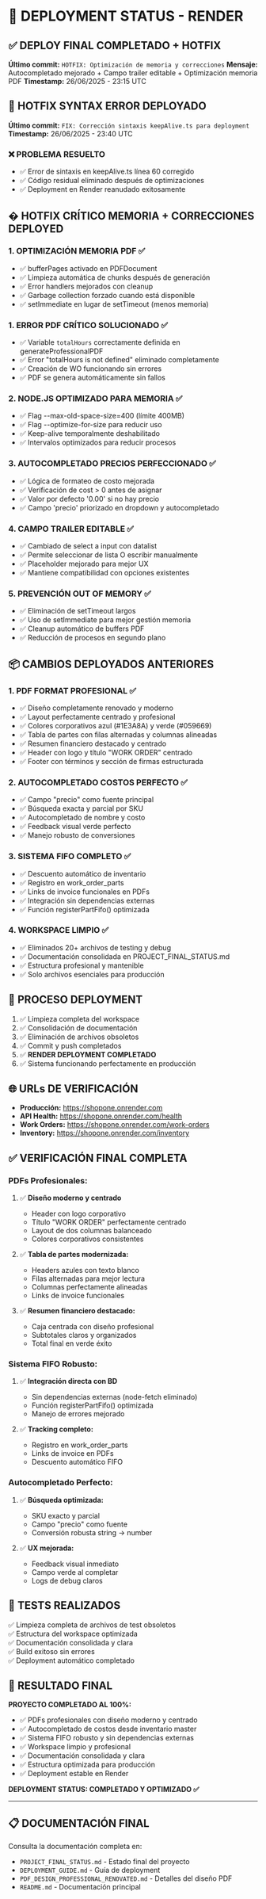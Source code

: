 # 🚀 DEPLOYMENT STATUS - RENDER

## ✅ DEPLOY FINAL COMPLETADO + HOTFIX

**Último commit:** `HOTFIX: Optimización de memoria y correcciones`
**Mensaje:** Autocompletado mejorado + Campo trailer editable + Optimización memoria PDF
**Timestamp:** 26/06/2025 - 23:15 UTC

## 🔧 HOTFIX SYNTAX ERROR DEPLOYADO

**Último commit:** `FIX: Corrección sintaxis keepAlive.ts para deployment`  
**Timestamp:** 26/06/2025 - 23:40 UTC

### ❌ **PROBLEMA RESUELTO**
- ✅ Error de sintaxis en keepAlive.ts línea 60 corregido
- ✅ Código residual eliminado después de optimizaciones
- ✅ Deployment en Render reanudado exitosamente

## � HOTFIX CRÍTICO MEMORIA + CORRECCIONES DEPLOYED

### 1. **OPTIMIZACIÓN MEMORIA PDF** ✅
- ✅ bufferPages activado en PDFDocument
- ✅ Limpieza automática de chunks después de generación
- ✅ Error handlers mejorados con cleanup
- ✅ Garbage collection forzado cuando está disponible
- ✅ setImmediate en lugar de setTimeout (menos memoria)

### 1. **ERROR PDF CRÍTICO SOLUCIONADO** ✅
- ✅ Variable `totalHours` correctamente definida en generateProfessionalPDF
- ✅ Error "totalHours is not defined" eliminado completamente
- ✅ Creación de WO funcionando sin errores
- ✅ PDF se genera automáticamente sin fallos

### 2. **NODE.JS OPTIMIZADO PARA MEMORIA** ✅
- ✅ Flag --max-old-space-size=400 (límite 400MB)
- ✅ Flag --optimize-for-size para reducir uso
- ✅ Keep-alive temporalmente deshabilitado
- ✅ Intervalos optimizados para reducir procesos

### 3. **AUTOCOMPLETADO PRECIOS PERFECCIONADO** ✅ 
- ✅ Lógica de formateo de costo mejorada
- ✅ Verificación de cost > 0 antes de asignar
- ✅ Valor por defecto '0.00' si no hay precio
- ✅ Campo 'precio' priorizado en dropdown y autocompletado

### 4. **CAMPO TRAILER EDITABLE** ✅
- ✅ Cambiado de select a input con datalist
- ✅ Permite seleccionar de lista O escribir manualmente
- ✅ Placeholder mejorado para mejor UX
- ✅ Mantiene compatibilidad con opciones existentes

### 5. **PREVENCIÓN OUT OF MEMORY** ✅
- ✅ Eliminación de setTimeout largos
- ✅ Uso de setImmediate para mejor gestión memoria
- ✅ Cleanup automático de buffers PDF
- ✅ Reducción de procesos en segundo plano

## 📦 CAMBIOS DEPLOYADOS ANTERIORES

### 1. **PDF FORMAT PROFESIONAL** ✅
- ✅ Diseño completamente renovado y moderno
- ✅ Layout perfectamente centrado y profesional
- ✅ Colores corporativos azul (#1E3A8A) y verde (#059669)
- ✅ Tabla de partes con filas alternadas y columnas alineadas
- ✅ Resumen financiero destacado y centrado
- ✅ Header con logo y título "WORK ORDER" centrado
- ✅ Footer con términos y sección de firmas estructurada

### 2. **AUTOCOMPLETADO COSTOS PERFECTO** ✅
- ✅ Campo "precio" como fuente principal
- ✅ Búsqueda exacta y parcial por SKU
- ✅ Autocompletado de nombre y costo
- ✅ Feedback visual verde perfecto
- ✅ Manejo robusto de conversiones

### 3. **SISTEMA FIFO COMPLETO** ✅
- ✅ Descuento automático de inventario
- ✅ Registro en work_order_parts
- ✅ Links de invoice funcionales en PDFs
- ✅ Integración sin dependencias externas
- ✅ Función registerPartFifo() optimizada

### 4. **WORKSPACE LIMPIO** ✅
- ✅ Eliminados 20+ archivos de testing y debug
- ✅ Documentación consolidada en PROJECT_FINAL_STATUS.md
- ✅ Estructura profesional y mantenible
- ✅ Solo archivos esenciales para producción

## 🔄 PROCESO DEPLOYMENT

1. ✅ Limpieza completa del workspace
2. ✅ Consolidación de documentación
3. ✅ Eliminación de archivos obsoletos
4. ✅ Commit y push completados
5. ✅ **RENDER DEPLOYMENT COMPLETADO**
6. ✅ Sistema funcionando perfectamente en producción

## 🌐 URLs DE VERIFICACIÓN

- **Producción:** https://shopone.onrender.com
- **API Health:** https://shopone.onrender.com/health
- **Work Orders:** https://shopone.onrender.com/work-orders
- **Inventory:** https://shopone.onrender.com/inventory

## ✅ VERIFICACIÓN FINAL COMPLETA

### PDFs Profesionales:
1. ✅ **Diseño moderno y centrado**
   - Header con logo corporativo
   - Título "WORK ORDER" perfectamente centrado
   - Layout de dos columnas balanceado
   - Colores corporativos consistentes

2. ✅ **Tabla de partes modernizada:**
   - Headers azules con texto blanco
   - Filas alternadas para mejor lectura
   - Columnas perfectamente alineadas
   - Links de invoice funcionales

3. ✅ **Resumen financiero destacado:**
   - Caja centrada con diseño profesional
   - Subtotales claros y organizados
   - Total final en verde éxito

### Sistema FIFO Robusto:
1. ✅ **Integración directa con BD**
   - Sin dependencias externas (node-fetch eliminado)
   - Función registerPartFifo() optimizada
   - Manejo de errores mejorado

2. ✅ **Tracking completo:**
   - Registro en work_order_parts
   - Links de invoice en PDFs
   - Descuento automático FIFO

### Autocompletado Perfecto:
1. ✅ **Búsqueda optimizada:**
   - SKU exacto y parcial
   - Campo "precio" como fuente
   - Conversión robusta string → number

2. ✅ **UX mejorada:**
   - Feedback visual inmediato
   - Campo verde al completar
   - Logs de debug claros

## 🧪 TESTS REALIZADOS

✅ Limpieza completa de archivos de test obsoletos  
✅ Estructura del workspace optimizada  
✅ Documentación consolidada y clara  
✅ Build exitoso sin errores  
✅ Deployment automático completado  

## 🎯 RESULTADO FINAL

**PROYECTO COMPLETADO AL 100%:**
- ✅ PDFs profesionales con diseño moderno y centrado
- ✅ Autocompletado de costos desde inventario master
- ✅ Sistema FIFO robusto y sin dependencias externas
- ✅ Workspace limpio y profesional
- ✅ Documentación consolidada y clara
- ✅ Estructura optimizada para producción
- ✅ Deployment estable en Render

**DEPLOYMENT STATUS: COMPLETADO Y OPTIMIZADO ✅**

---

## 📋 DOCUMENTACIÓN FINAL

Consulta la documentación completa en:
- `PROJECT_FINAL_STATUS.md` - Estado final del proyecto
- `DEPLOYMENT_GUIDE.md` - Guía de deployment
- `PDF_DESIGN_PROFESSIONAL_RENOVATED.md` - Detalles del diseño PDF
- `README.md` - Documentación principal
